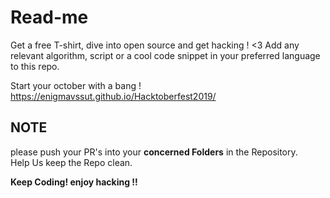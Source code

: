 <h1>Read-me</h1>
Get a free T-shirt, dive into open source and get hacking ! &lt;3
Add any relevant algorithm, script or a cool code snippet in your preferred language to this repo.

Start your october with a bang ! 
https://enigmavssut.github.io/Hacktoberfest2019/

<h2>NOTE</h2>
please push your PR's into your <b>concerned Folders</b> in the Repository.<br>
Help Us keep the Repo clean.<br> 

<b>Keep Coding!<b>
<b>enjoy hacking !!<b>
